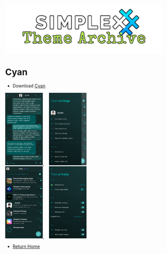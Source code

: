 ![SxC Theme Archive Banner](../resources/SxC_themeBanner.png)

# Cyan

* Download [Cyan](../themes/SxC_cyan.theme)

<a href="../screenshots/SxC_cyan01.jpg" target="_blank">
	<img src="../screenshots/SxC_cyan01.jpg" width="120">
</a>&nbsp;&nbsp;&nbsp;
<a href="../screenshots/SxC_cyan02.jpg" target="_blank">
	<img src="../screenshots/SxC_cyan02.jpg" width="120">
</a>
<br>
<a href="../screenshots/SxC_cyan03.jpg" target="_blank">
	<img src="../screenshots/SxC_cyan03.jpg" width="120">
</a>&nbsp;&nbsp;&nbsp;
<a href="../screenshots/SxC_cyan04.jpg" target="_blank">
	<img src="../screenshots/SxC_cyan04.jpg" width="120">
</a>

* [Return Home](../)